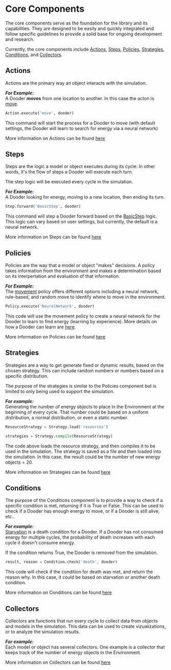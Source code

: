 # Core Components

The core components serve as the foundation for the library and its capabilities. They are designed to be easily and quickly integrated and follow specific guidelines to provide a solid base for ongoing development and research.

Currently, the core components include [Actions](#Actions), [Steps](#Steps), [Policies](#Policies), [Strategies](#Strategies), [Conditions](#Conditions), and [Collectors](#Collectors).

## Actions

Actions are the primary way an object interacts with the simulation.

***For Example:***  
A Dooder **moves** from one location to another. In this case the acton is [move](https://github.com/csmangum/Dooders/blob/main/sdk/actions/move.py).

```python
Action.execute('move', dooder)
```

This command will start the process for a Dooder to move (with default settings, the Dooder will learn to search for energy via a neural network)

More information on Actions can be found [here](https://github.com/csmangum/Dooders/blob/main/docs/Actions.md)

## Steps

Steps are the logic a model or object executes during its cycle. In other words, it's the flow of steps a Dooder will execute each turn.

The step logic will be executed every cycle in the simulation.

***For Example:***  
A Dooder looking for energy, moving to a new location, then ending its turn.

```python
Step.forward('BasicStep', dooder)
```

This command will step a Dooder forward based on the [BasicStep](https://github.com/csmangum/Dooders/blob/main/sdk/steps/dooder.py) logic. This logic can vary based on user settings, but currently, the default is a neural network.

More information on Steps can be found [here](https://github.com/csmangum/Dooders/blob/main/docs/Steps.md)

## Policies

Policies are the way that a model or object "makes" decisions. A policy takes information from the environment and makes a determination based on its interpertation and evaluation of that information.

***For Example:***  
The [movement](https://github.com/csmangum/Dooders/blob/main/sdk/policies/movement.py) policy offers different options including a neural network, rule-based, and random move to identify where to move in the environment.

```python
Policy.execute('NeuralNetwork', dooder)
```

This code will use the movement policy to create a neural network for the Dooder to learn to find energy (learning by experience). More details on how a Dooder can learn are [here](https://github.com/csmangum/Dooders/blob/main/docs/Learning.md).

More information on Policies can be found [here](https://github.com/csmangum/Dooders/blob/main/docs/Policies.md)

## Strategies

Strategies are a way to get generate fixed or dynamic results, based on the chosen strategy. This can include random numbers or numbers based on a specific distribution.

The purpose of the strategies is similar to the Policies component but is limited to only being used to support the simulation.

***For example:***  
Generating the number of energy objects to place in the Environment at the beginning of every cycle. That number could be based on a uniform distribution, a normal distribution, or even a static number.

```python
ResourceStrategy = Strategy.load('resources')

strategies = Strategy.compile(ResourceStrategy)
```

The code above loads the resource strategy, and then compiles it to be used in the simulation. The strategy is saved as a file and then loaded into the simulation. In this case, the result could be the number of new energy objects = 20.

More information on Strategies can be found [here](https://github.com/csmangum/Dooders/blob/main/docs/Strategies.md)

## Conditions

The purpose of the Conditions component is to provide a way to check if a specific condition is met, returning if it is True or False. This can be used to check if a Dooder has enough energy to move, or if a Dooder is still alive, etc..

***For example:***  
[Starvation](https://github.com/csmangum/Dooders/blob/main/sdk/conditions/death.py) is a death condition for a Dooder. If a Dooder has not consumed energy for multiple cycles, the probability of death increases with each cycle it doesn't consume energy.

If the condition returns True, the Dooder is removed from the simulation.

```python
result, reason = Condition.check('death', dooder)
```

This code will check if the condition for death was met, and return the reason why. In this case, it could be based on starvation or another death condition.

More information on Conditions can be found [here](https://github.com/csmangum/Dooders/blob/main/docs/Conditions.md)

## Collectors

Collectors are functions that run every cycle to collect data from objects and models in the simulation. This data can be used to create vizualizations, or to analyze the simulation results.

***For example:***  
Each model or object has several collectors. One example is a collector that keeps track of the number of energy objects in the Environment.

More information on Collectors can be found [here](https://github.com/csmangum/Dooders/blob/main/docs/Collectors.md)
